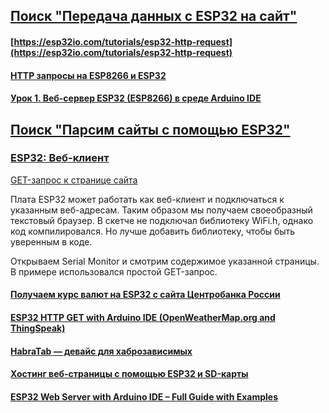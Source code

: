 ## [Поиск "Передача данных с ESP32 на сайт"](#)

#### [https://esp32io.com/tutorials/esp32-http-request](https://esp32io.com/tutorials/esp32-http-request)

#### [HTTP запросы на ESP8266 и ESP32](https://dzen.ru/a/Y4ZPGDd2yFJPETUZ)

#### [Урок 1. Веб-сервер ESP32 (ESP8266) в среде Arduino IDE](https://arduino-tex.ru/news/15/urok-1-veb-server-esp32-esp8266-v-srede-arduino-ide.html)

## [Поиск "Парсим сайты с помощью ESP32"](#)

### [ESP32: Веб-клиент](https://developer.alexanderklimov.ru/arduino/esp32/webclient.php)

[GET-запрос к странице сайта](get-zapros-k-stranice-sajta.ino)

Плата ESP32 может работать как веб-клиент и подключаться к указанным веб-адресам. Таким образом мы получаем своеобразный текстовый браузер. В скетче не подключал библиотеку WiFi.h, однако код компилировался. Но лучше добавить библиотеку, чтобы быть уверенным в коде.

Открываем Serial Monitor и смотрим содержимое указанной страницы.
В примере использовался простой GET-запрос.





#### [Получаем курс валют на ESP32 с сайта Центробанка России](https://dzen.ru/a/X5hGTVFCSW3RgxDN)

#### [ESP32 HTTP GET with Arduino IDE (OpenWeatherMap.org and ThingSpeak)](https://randomnerdtutorials.com/esp32-http-get-open-weather-map-thingspeak-arduino/)

#### [HabraTab — девайс для хаброзависимых](https://habr.com/ru/articles/712114/)

#### [Хостинг веб-страницы с помощью ESP32 и SD-карты](http://digitrode.ru/computing-devices/mcu_cpu/2565-hosting-veb-stranicy-s-pomoschyu-esp32-i-sd-karty.html)

#### [ESP32 Web Server with Arduino IDE – Full Guide with Examples](https://electropeak.com/learn/create-a-web-server-w-esp32/)
